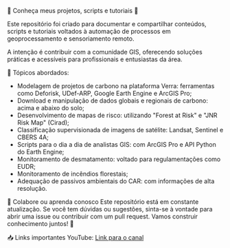 🚀 Conheça meus projetos, scripts e tutoriais 🌱

Este repositório foi criado para documentar e compartilhar conteúdos, scripts e tutoriais voltados à automação de processos em geoprocessamento e sensoriamento remoto. 

A intenção é contribuir com a comunidade GIS, oferecendo soluções práticas e acessíveis para profissionais e entusiastas da área.

📌 Tópicos abordados:

- Modelagem de projetos de carbono na plataforma Verra: ferramentas como Deforisk, UDef-ARP, Google Earth Engine e ArcGIS Pro;
- Download e manipulação de dados globais e regionais de carbono: acima e abaixo do solo;
- Desenvolvimento de mapas de risco: utilizando "Forest at Risk" e "JNR Risk Map" (Cirad);
- Classificação supervisionada de imagens de satélite: Landsat, Sentinel e CBERS 4A;
- Scripts para o dia a dia de analistas GIS: com ArcGIS Pro e API Python do Earth Engine;
- Monitoramento de desmatamento: voltado para regulamentações como EUDR;
- Monitoramento de incêndios florestais;
- Adequação de passivos ambientais do CAR: com informações de alta resolução.


📣 Colabore ou aprenda conosco
Este repositório está em constante atualização. Se você tem dúvidas ou sugestões, sinta-se à vontade para abrir uma issue ou contribuir com um pull request. Vamos construir conhecimento juntos! 🤝


📥 Links importantes
YouTube: [Link para o canal](https://lnkd.in/dVEGBxzD)
